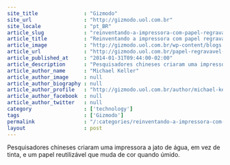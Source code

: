 ```yaml
---
site_title               : "Gizmodo"
site_url                 : "http://gizmodo.uol.com.br"
site_locale              : "pt_BR"
article_slug             : "reinventando-a-impressora-com-papel-regravavel-e-agua-em-vez-de-tinta"
article_title            : "Reinventando a impressora com papel regravável e água em vez de tinta"
article_image            : "http://gizmodo.uol.com.br/wp-content/blogs.dir/8/files/2014/01/reinventing-printer-1.jpg"
article_url              : "http://gizmodo.uol.com.br/papel-regravavel-agua-tinta/"
article_published_at     : "2014-01-31T09:44:00-02:00"
article_description      : "Pesquisadores chineses criaram uma impressora a jato de água, em vez de tinta, e um papel reutilizável que muda de cor quando úmido."
article_author_name      : "Michael Keller"
article_author_image     : null
article_author_biography : null
article_author_profile   : "http://gizmodo.uol.com.br/author/michael-keller/"
article_author_facebook  : null
article_author_twitter   : null
category                 : ['technology']
tags                     : ['Gizmodo']
permalink                : "/:categories/reinventando-a-impressora-com-papel-regravavel-e-agua-em-vez-de-tinta/"
layout                   : post
---
```


Pesquisadores chineses criaram uma impressora a jato de água, em vez de tinta, e um papel reutilizável que muda de cor quando úmido.
